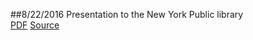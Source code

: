 ##8/22/2016 Presentation to the New York Public library  
[PDF](/partners/library.pdf)
[Source](/partners/libprez.pptm)

